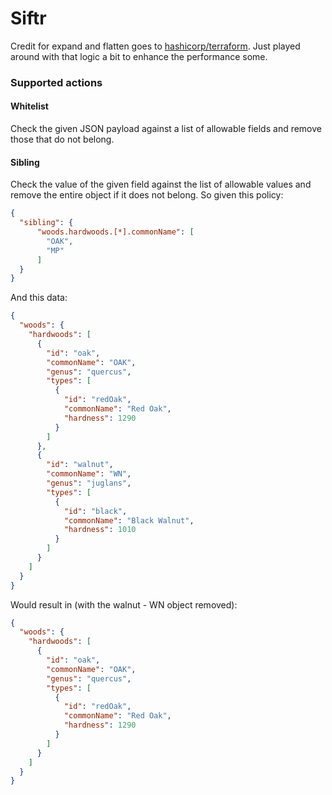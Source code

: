 # Siftr

Credit for expand and flatten goes to [hashicorp/terraform](https://github.com/hashicorp/terraform/tree/master/flatmap). Just played around with that logic a bit to enhance the performance some.

### Supported actions
#### Whitelist
Check the given JSON payload against a list of allowable fields and remove those that do not belong.

#### Sibling
Check the value of the given field against the list of allowable values and remove the entire object if it does not belong.
So given this policy:
```json
{
  "sibling": {
      "woods.hardwoods.[*].commonName": [
        "OAK",
        "MP"
      ]
  }
}
```
And this data:
```json
{
  "woods": {
    "hardwoods": [
      {
        "id": "oak",
        "commonName": "OAK",
        "genus": "quercus",
        "types": [
          {
            "id": "redOak",
            "commonName": "Red Oak",
            "hardness": 1290
          }
        ]
      },
      {
        "id": "walnut",
        "commonName": "WN",
        "genus": "juglans",
        "types": [
          {
            "id": "black",
            "commonName": "Black Walnut",
            "hardness": 1010
          }
        ]
      }
    ]
  }
}
```
Would result in (with the walnut - WN object removed):
```json
{
  "woods": {
    "hardwoods": [
      {
        "id": "oak",
        "commonName": "OAK",
        "genus": "quercus",
        "types": [
          {
            "id": "redOak",
            "commonName": "Red Oak",
            "hardness": 1290
          }
        ]
      }
    ]
  }
}
```